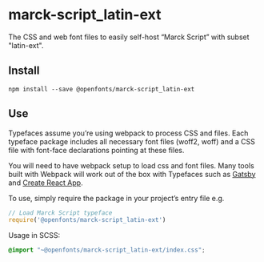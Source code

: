 
# marck-script_latin-ext

The CSS and web font files to easily self-host “Marck Script” with subset "latin-ext".

## Install

`npm install --save @openfonts/marck-script_latin-ext`

## Use

Typefaces assume you’re using webpack to process CSS and files. Each typeface
package includes all necessary font files (woff2, woff) and a CSS file with
font-face declarations pointing at these files.

You will need to have webpack setup to load css and font files. Many tools built
with Webpack will work out of the box with Typefaces such as [Gatsby](https://github.com/gatsbyjs/gatsby)
and [Create React App](https://github.com/facebookincubator/create-react-app).

To use, simply require the package in your project’s entry file e.g.

```javascript
// Load Marck Script typeface
require('@openfonts/marck-script_latin-ext')
```

Usage in SCSS:
```scss
@import "~@openfonts/marck-script_latin-ext/index.css";
```
